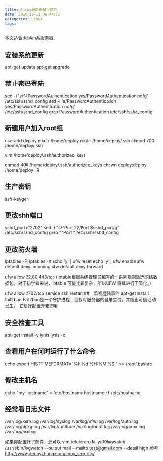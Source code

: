 ```yaml
---
title: linux服务器安全防范
date: 2016-12-11 06:44:52
categories: Linux
tags: 
---
```


本文适合debian系服务器。
## 安装系统更新
apt-get update
apt-get upgrade
## 禁止密码登陆

sed -i 's/^#PasswordAuthentication yes/PasswordAuthentication no/g' \
      /etc/ssh/sshd_config
sed -i 's/PasswordAuthentication yes/PasswordAuthentication no/g' \
     /etc/ssh/sshd_config
grep PasswordAuthentication /etc/ssh/sshd_config
## 新建用户加入root组
useradd deploy
mkdir /home/deploy
mkdir /home/deploy/.ssh
chmod 700 /home/deploy/.ssh

vim /home/deploy/.ssh/authorized_keys

chmod 400 /home/deploy/.ssh/authorized_keys
chown deploy:deploy /home/deploy -R
## 生产密钥
ssh-keygen
## 更改shh端口
sshd_port="2702"
sed -i "s/^Port 22/Port $sshd_port/g" /etc/ssh/sshd_config
grep "^Port " /etc/ssh/sshd_config
## 更改防火墙
iptables -F; iptables -X
echo 'y' | ufw reset
echo 'y' | ufw enable
ufw default deny incoming
ufw default deny forward

ufw allow 22,80,443/tcp
(iptable根据系统管理员编写的一系列规则筛选网络数据包。对于初学者来说，iptable 可能比较复杂，所以UFW 将其进行了简化。)

ufw allow 2702/tcp
service ssh restart
##　监视登陆事件
apt-get install fail2ban
Fail2ban是一个守护进程，监视对服务器的登录尝试，并阻止可疑活动发生。 它很好配置开箱即用
## 安全检查工具
apt-get install -y lynis
lynis -c

## 查看用户在何时运行了什么命令
echo export HISTTIMEFORMAT=\"%h %d %H:%M:%S \" >> /root/.bashrc

## 修改主机名
echo "my-hostname" > /etc/hostname
hostname -F /etc/hostname

## 经常看日志文件
/var/log/kern.log
/var/log/syslog
/var/log/ufw.log
/var/log/auth.log
/var/log/dpkg.log
/var/log/aptitude
/var/log/boot.log
/var/log/cron.log
/var/log/mailog

如果你配置好了邮件，还可以
vim /etc/cron.daily/00logwatch
/usr/sbin/logwatch --output mail --mailto test@gmail.com --detail high
参考
http://www.dennyzhang.com/linux_security/